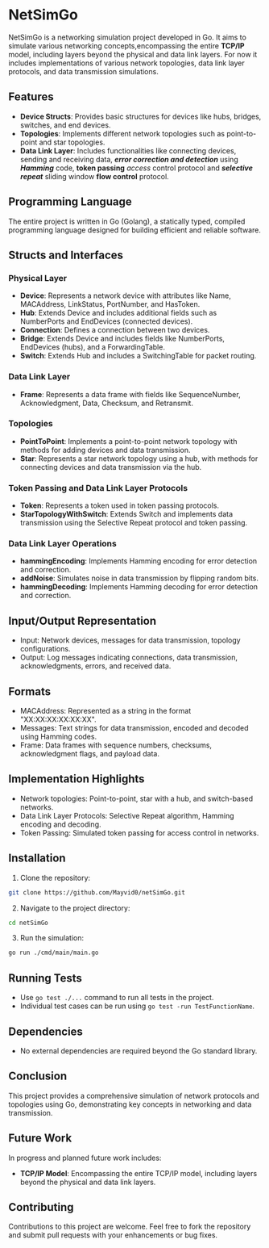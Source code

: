# NetSimGo

NetSimGo is a networking simulation project developed in Go. It aims to simulate various networking concepts,encompassing the entire **TCP/IP** model, including layers beyond the physical and data link layers. For now it includes implementations of various network topologies, data link layer protocols, and data transmission simulations.

## Features

- **Device Structs**: Provides basic structures for devices like hubs, bridges, switches, and end devices.
- **Topologies**: Implements different network topologies such as point-to-point and star topologies.
- **Data Link Layer**: Includes functionalities like connecting devices, sending and receiving data, _**error correction and detection**_ using **_Hamming_** code, **token passing** _access_ control protocol and _**selective repeat**_ sliding window **flow control** protocol.


## Programming Language

The entire project is written in Go (Golang), a statically typed, compiled programming language designed for building efficient and reliable software.

## Structs and Interfaces

### Physical Layer
- **Device**: Represents a network device with attributes like Name, MACAddress, LinkStatus, PortNumber, and HasToken.
- **Hub**: Extends Device and includes additional fields such as NumberPorts and EndDevices (connected devices).
- **Connection**: Defines a connection between two devices.
- **Bridge**: Extends Device and includes fields like NumberPorts, EndDevices (hubs), and a ForwardingTable.
- **Switch**: Extends Hub and includes a SwitchingTable for packet routing.

### Data Link Layer
- **Frame**: Represents a data frame with fields like SequenceNumber, Acknowledgment, Data, Checksum, and Retransmit.

### Topologies
- **PointToPoint**: Implements a point-to-point network topology with methods for adding devices and data transmission.
- **Star**: Represents a star network topology using a hub, with methods for connecting devices and data transmission via the hub.

### Token Passing and Data Link Layer Protocols
- **Token**: Represents a token used in token passing protocols.
- **StarTopologyWithSwitch**: Extends Switch and implements data transmission using the Selective Repeat protocol and token passing.

### Data Link Layer Operations
- **hammingEncoding**: Implements Hamming encoding for error detection and correction.
- **addNoise**: Simulates noise in data transmission by flipping random bits.
- **hammingDecoding**: Implements Hamming decoding for error detection and correction.


## Input/Output Representation
- Input: Network devices, messages for data transmission, topology configurations.
- Output: Log messages indicating connections, data transmission, acknowledgments, errors, and received data.

## Formats
- MACAddress: Represented as a string in the format "XX:XX:XX:XX:XX:XX".
- Messages: Text strings for data transmission, encoded and decoded using Hamming codes.
- Frame: Data frames with sequence numbers, checksums, acknowledgment flags, and payload data.

## Implementation Highlights
- Network topologies: Point-to-point, star with a hub, and switch-based networks.
- Data Link Layer Protocols: Selective Repeat algorithm, Hamming encoding and decoding.
- Token Passing: Simulated token passing for access control in networks.


## Installation

1. Clone the repository:

```bash
git clone https://github.com/Mayvid0/netSimGo.git
```
2. Navigate to the project directory:
```bash
cd netSimGo
```
3. Run the simulation:
```bash
go run ./cmd/main/main.go
```


## Running Tests
- Use `go test ./...` command to run all tests in the project.
- Individual test cases can be run using `go test -run TestFunctionName`.

## Dependencies
- No external dependencies are required beyond the Go standard library.

## Conclusion
This project provides a comprehensive simulation of network protocols and topologies using Go, demonstrating key concepts in networking and data transmission.

## Future Work

In progress and planned future work includes:

- **TCP/IP Model**: Encompassing the entire TCP/IP model, including layers beyond the physical and data link layers.


## Contributing

Contributions to this project are welcome. Feel free to fork the repository and submit pull requests with your enhancements or bug fixes.

